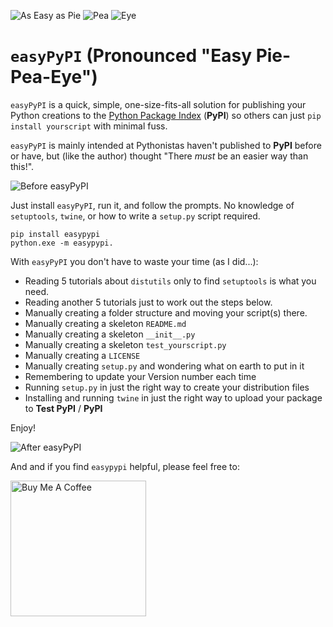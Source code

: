 ![As Easy as Pie](https://raw.githubusercontent.com/PFython/easypypi/main/easypypi.ico) ![Pea](https://raw.githubusercontent.com/PFython/easypypi/main/pea.ico) ![Eye](https://raw.githubusercontent.com/PFython/easypypi/main/eye.ico)
# `easyPyPI` (Pronounced "Easy Pie-Pea-Eye")
`easyPyPI` is a quick, simple, one-size-fits-all solution for publishing your Python creations to the [Python Package Index](https://pypi.org/) (**PyPI**) so others can just `pip install yourscript` with minimal fuss.

`easyPyPI` is mainly intended at Pythonistas haven't published to **PyPI** before or have, but (like the author) thought "There *must* be an easier way than this!".

![Before easyPyPI](https://media.giphy.com/media/XIqCQx02E1U9W/giphy.gif)

Just install `easyPyPI`, run it, and follow the prompts.  No knowledge of `setuptools`, `twine`, or how to write a `setup.py` script required.

    pip install easypypi
    python.exe -m easypypi.

With `easyPyPI` you don't have to waste your time (as I did...):

- Reading 5 tutorials about `distutils` only to find `setuptools` is what you need.
- Reading another 5 tutorials just to work out the steps below.
- Manually creating a folder structure and moving your script(s) there.
- Manually creating a skeleton `README.md`
- Manually creating a skeleton `__init__.py`
- Manually creating a skeleton `test_yourscript.py`
- Manually creating a `LICENSE`
- Manually creating `setup.py` and wondering what on earth to put in it
- Remembering to update your Version number each time
- Running `setup.py` in just the right way to create your distribution files
- Installing and running `twine` in just the right way to upload your package to **Test PyPI** / **PyPI**

Enjoy!


![After easyPyPI](https://media.giphy.com/media/Nw8z2olm0nGHC/giphy.gif)


And and if you find `easypypi` helpful, please feel free to:

<a href="https://www.buymeacoffee.com/pfython" target="_blank"><img src="https://cdn.buymeacoffee.com/buttons/v2/arial-yellow.png" alt="Buy Me A Coffee" width="217px" ></a>



